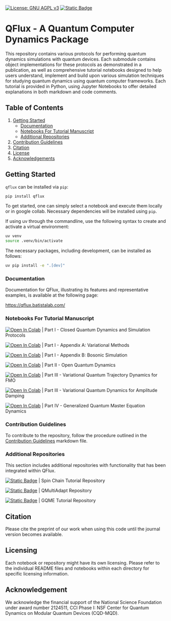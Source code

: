 [![License: GNU AGPL v3](https://img.shields.io/badge/License-GNU_AGPL_v3-lightgrey.svg)](LICENCE)
[![Static Badge](https://img.shields.io/badge/CQDMQD-00268d?style=flat&logoColor=00268d&label=NSF&labelColor=00268d&color=00268d&link=https%3A%2F%2Fcqdmqd.yale.edu%2F)](https://cqdmqd.yale.edu/)


# QFlux - A Quantum Computer Dynamics Package

This repository contains various protocols for performing quantum dynamics simulations with quantum devices. Each submodule contains object implementations for these protocols as demonstrated in a publication, as well as comprehensive tutorial notebooks designed to help users understand, implement and build upon various simulation techniques for studying quantum dynamics using quantum computer frameworks. Each tutorial is provided in Python, using Jupyter Notebooks to offer detailed explanations in both markdown and code comments.


## Table of Contents

1. [Getting Started](#start)
   - [Documentation](#docs)
   - [Notebooks For Tutorial Manuscript](#notebooks)
   - [Additional Repositories](#repos)
2. [Contribution Guidelines](#contribute)
3. [Citation](#citation)
4. [License](#license)
5. [Acknowledgements](#acknowledgement)


## Getting Started <a name="start"></a>

`qflux` can be installed via `pip`: 

```bash
pip install qflux
```

To get started, one can simply select a notebook and execute them locally or in google collab. Necessary dependencies will be installed using `pip`.

If using uv through the commandline, use the following syntax to create and activate a virtual environment:

```bash
uv venv
source .venv/bin/activate
```

The necessary packages, including development, can be installed as follows:

```bash
uv pip install -e ".[dev]"
```

### Documentation <a name="docs"></a>

Documentation for QFlux, illustrating its features and representative examples, is available at the following page:

https://qflux.batistalab.com/

### Notebooks For Tutorial Manuscript <a name="notebooks"></a>

[![Open In Colab](https://colab.research.google.com/assets/colab-badge.svg)](https://colab.research.google.com/github/batistagroup/qflux/blob/master/demos/tutorial/Part_I.ipynb) | Part I - Closed Quantum Dynamics and Simulation Protocols

[![Open In Colab](https://colab.research.google.com/assets/colab-badge.svg)](https://colab.research.google.com/github/batistagroup/qflux/blob/master/demos/tutorial/Part_I_appendixA.ipynb) | Part I - Appendix A: Variational Methods

[![Open In Colab](https://colab.research.google.com/assets/colab-badge.svg)](https://colab.research.google.com/github/batistagroup/qflux/blob/master/demos/tutorial/Part_I_appendixB.ipynb) | Part I - Appendix B: Bosonic Simulation

[![Open In Colab](https://colab.research.google.com/assets/colab-badge.svg)](https://colab.research.google.com/github/batistagroup/qflux/blob/master/demos/tutorial/Part_II.ipynb) | Part II - Open Quantum Dynamics

[![Open In Colab](https://colab.research.google.com/assets/colab-badge.svg)](https://colab.research.google.com/github/batistagroup/qflux/blob/master/demos/tutorial/Part_III_B.ipynb) | Part III - Variational Quantum Trajectory Dynamics for FMO

[![Open In Colab](https://colab.research.google.com/assets/colab-badge.svg)](https://colab.research.google.com/github/batistagroup/qflux/blob/master/demos/tutorial/Part_III_A.ipynb) | Part III - Variational Quantum Dynamics for Amplitude Damping

[![Open In Colab](https://colab.research.google.com/assets/colab-badge.svg)](https://colab.research.google.com/github/batistagroup/qflux/blob/master/demos/tutorial/Part_IV.ipynb) | Part IV - Generalized Quantum Master Equation Dynamics

### Contribution Guidelines <a name="contribute"></a>

To contribute to the repository, follow the procedure outlined in the [Contribution Guidelines](https://github.com/batistagroup/qflux/blob/update/contribution_guide/CONTRIBUTING.md) markdown file. 

### Additional Repositories <a name="repos"></a>

This section includes additional repositories with functionality that has been integrated within QFlux.

[![Static Badge](https://img.shields.io/badge/Open_in_Github-181717.svg?&logo=github&logoColor=white)](https://github.com/dcabral00/qc_spin_tutorial) | Spin Chain Tutorial Repository 

[![Static Badge](https://img.shields.io/badge/Open_in_Github-181717.svg?&logo=github&logoColor=white)](https://github.com/saurabhshivpuje/QMAD) | QMultiAdapt Repository

[![Static Badge](https://img.shields.io/badge/Open_in_Github-181717.svg?&logo=github&logoColor=white)](https://github.com/XiaohanDan97/CCI_PartIII_GQME) | GQME Tutorial Repository


## Citation <a name="citation"></a>

Please cite the preprint of our work when using this code until the journal version becomes available.


## Licensing <a name="license"></a>

Each notebook or repository might have its own licensing. Please refer to the individual README files and notebooks within each directory for specific licensing information.

## Acknowledgement <a name="acknowledgement"></a>

We acknowledge the financial support of the National Science Foundation under award number 2124511, CCI Phase I: NSF Center for Quantum Dynamics on Modular Quantum Devices (CQD-MQD).
